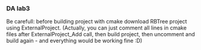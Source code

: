 ### DA lab3

Be carefull: before building project with cmake download RBTree project using ExternalProject.
(Actually, you can just comment all lines in cmake files after ExternalProject_Add call, then build project, then uncomment and build again - and everything would be working fine :D)
